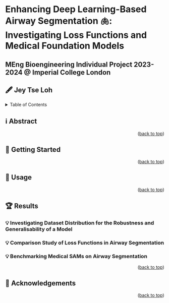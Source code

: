 <a name="readme-top"></a>

# Enhancing Deep Learning-Based Airway Segmentation 🫁: Investigating Loss Functions and Medical Foundation Models 
## MEng Bioengineering Individual Project 2023-2024 @ Imperial College London
## 🖋️ Jey Tse Loh

<!-- TABLE OF CONTENTS -->
<details>
  <summary>Table of Contents</summary>
  <ol>
    <li><a href="#abstract">Abstract</a></li>
    <li><a href="#usage">Usage</a></li>
    <li><a href="results">Results</a></li>
      <ul>
        <li><a href="#datasets">Investigating Dataset Distribution for the Robustness and Generalisability of a Model</a></li>
        <li><a href="#comparison-study">Comparison Study of Loss Functions in Airway Segmentation</a></li>
        <li><a href="#benchmarking">Benchmarking Medical SAMs on Airway Segmentation</a></li>
      </ul>
    </li>
    <li><a href="#acknowledgements">Acknowledgments</a></li>
  </ol>
</details>

<a name="abstract"></a>
## ℹ️ Abstract

<p align="right">(<a href="#readme-top">back to top</a>)</p>

<a name="getting-started"></a>
## 🚀 Getting Started

<p align="right">(<a href="#readme-top">back to top</a>)</p>

<a name="usage"></a>
## 🔨 Usage

<p align="right">(<a href="#readme-top">back to top</a>)</p>

<a name="results"></a>
## 🏆 Results
<a name="datasets"></a>
### 💡 Investigating Dataset Distribution for the Robustness and Generalisability of a Model

<a name="comparison-study"></a>
### 💡 Comparison Study of Loss Functions in Airway Segmentation

<a name="benchmarking"></a>
### 💡 Benchmarking Medical SAMs on Airway Segmentation

<p align="right">(<a href="#readme-top">back to top</a>)</p>

<a name="acknowledgements"></a>
## 🙏 Acknowledgements

<p align="right">(<a href="#readme-top">back to top</a>)</p>



